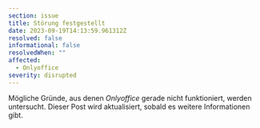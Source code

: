 ```yaml
---
section: issue
title: Störung festgestellt
date: 2023-09-19T14:13:59.961312Z
resolved: false
informational: false
resolvedWhen: ""
affected:
  - Onlyoffice
severity: disrupted
---
```

Mögliche Gründe, aus denen *Onlyoffice* gerade nicht funktioniert, werden untersucht. Dieser Post wird aktualisiert, sobald es weitere Informationen gibt.

        
